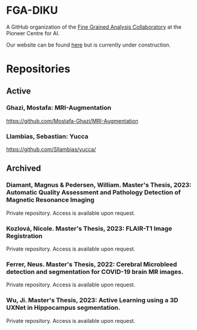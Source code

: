 # FGA-DIKU
A GitHub organization of the [Fine Grained Analysis Collaboratory](https://www.aicentre.dk/collaboratories/fine-grained-analysis) at the Pioneer Centre for AI.

Our website can be found [here](https://fga-diku.github.io/) but is currently under construction.

<!--
**Here are some ideas to get you started:**

🙋‍♀️ A short introduction - what is your organization all about?
🌈 Contribution guidelines - how can the community get involved?
👩‍💻 Useful resources - where can the community find your docs? Is there anything else the community should know?
🍿 Fun facts - what does your team eat for breakfast?
🧙 Remember, you can do mighty things with the power of [Markdown](https://docs.github.com/github/writing-on-github/getting-started-with-writing-and-formatting-on-github/basic-writing-and-formatting-syntax)
-->

# Repositories

## Active

### Ghazi, Mostafa: MRI-Augmentation
https://github.com/Mostafa-Ghazi/MRI-Augmentation

### Llambias, Sebastian: Yucca
https://github.com/Sllambias/yucca/

## Archived

### Diamant, Magnus & Pedersen, William. Master's Thesis, 2023: Automatic Quality Assessment and Pathology Detection of Magnetic Resonance Imaging
Private repository. Access is available upon request.


### Kozlová, Nicole. Master's Thesis, 2023: FLAIR-T1 Image Registration
Private repository. Access is available upon request.


### Ferrer, Neus. Master's Thesis, 2022: Cerebral Microbleed detection and segmentation for COVID-19 brain MR images.
Private repository. Access is available upon request.


### Wu, Ji. Master's Thesis, 2023: Active Learning using a 3D UXNet in Hippocampus segmentation.
Private repository. Access is available upon request.

